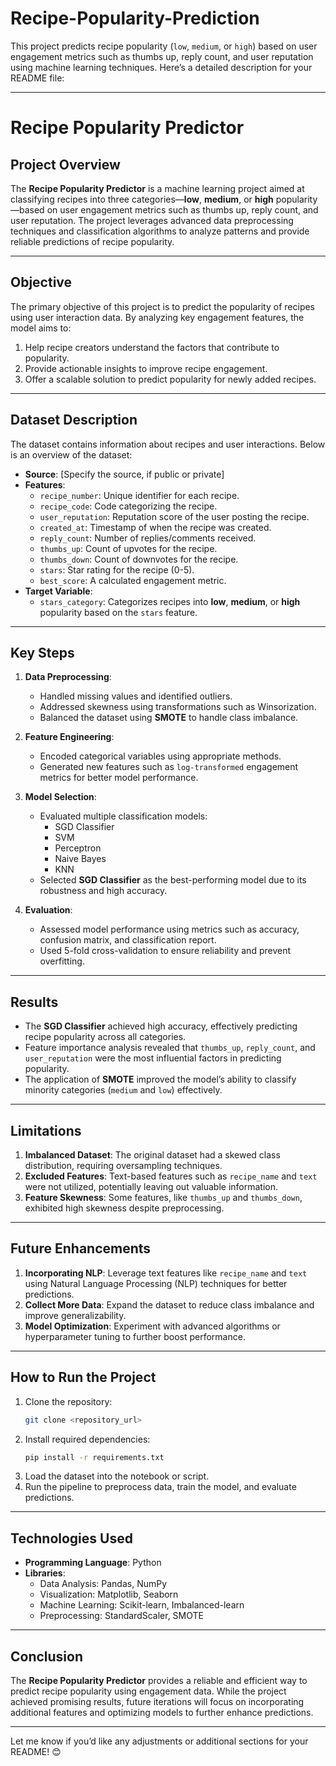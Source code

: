 # Recipe-Popularity-Prediction
This project predicts recipe popularity (`low`, `medium`, or `high`) based on user engagement metrics such as thumbs up, reply count, and user reputation using machine learning techniques.
Here’s a detailed description for your README file:

---

# **Recipe Popularity Predictor**

## **Project Overview**
The **Recipe Popularity Predictor** is a machine learning project aimed at classifying recipes into three categories—**low**, **medium**, or **high** popularity—based on user engagement metrics such as thumbs up, reply count, and user reputation. The project leverages advanced data preprocessing techniques and classification algorithms to analyze patterns and provide reliable predictions of recipe popularity.

---

## **Objective**
The primary objective of this project is to predict the popularity of recipes using user interaction data. By analyzing key engagement features, the model aims to:
1. Help recipe creators understand the factors that contribute to popularity.
2. Provide actionable insights to improve recipe engagement.
3. Offer a scalable solution to predict popularity for newly added recipes.

---

## **Dataset Description**
The dataset contains information about recipes and user interactions. Below is an overview of the dataset:
- **Source**: [Specify the source, if public or private]
- **Features**:
  - `recipe_number`: Unique identifier for each recipe.
  - `recipe_code`: Code categorizing the recipe.
  - `user_reputation`: Reputation score of the user posting the recipe.
  - `created_at`: Timestamp of when the recipe was created.
  - `reply_count`: Number of replies/comments received.
  - `thumbs_up`: Count of upvotes for the recipe.
  - `thumbs_down`: Count of downvotes for the recipe.
  - `stars`: Star rating for the recipe (0-5).
  - `best_score`: A calculated engagement metric.
- **Target Variable**:
  - `stars_category`: Categorizes recipes into **low**, **medium**, or **high** popularity based on the `stars` feature.

---

## **Key Steps**
1. **Data Preprocessing**:
   - Handled missing values and identified outliers.
   - Addressed skewness using transformations such as Winsorization.
   - Balanced the dataset using **SMOTE** to handle class imbalance.

2. **Feature Engineering**:
   - Encoded categorical variables using appropriate methods.
   - Generated new features such as `log-transformed` engagement metrics for better model performance.

3. **Model Selection**:
   - Evaluated multiple classification models:
     - SGD Classifier
     - SVM
     - Perceptron 
     - Naive Bayes
     - KNN
   - Selected **SGD Classifier** as the best-performing model due to its robustness and high accuracy.

5. **Evaluation**:
   - Assessed model performance using metrics such as accuracy, confusion matrix, and classification report.
   - Used 5-fold cross-validation to ensure reliability and prevent overfitting.

---

## **Results**
- The **SGD Classifier** achieved high accuracy, effectively predicting recipe popularity across all categories.
- Feature importance analysis revealed that `thumbs_up`, `reply_count`, and `user_reputation` were the most influential factors in predicting popularity.
- The application of **SMOTE** improved the model’s ability to classify minority categories (`medium` and `low`) effectively.

---

## **Limitations**
1. **Imbalanced Dataset**: The original dataset had a skewed class distribution, requiring oversampling techniques.
2. **Excluded Features**: Text-based features such as `recipe_name` and `text` were not utilized, potentially leaving out valuable information.
3. **Feature Skewness**: Some features, like `thumbs_up` and `thumbs_down`, exhibited high skewness despite preprocessing.

---

## **Future Enhancements**
1. **Incorporating NLP**: Leverage text features like `recipe_name` and `text` using Natural Language Processing (NLP) techniques for better predictions.
2. **Collect More Data**: Expand the dataset to reduce class imbalance and improve generalizability.
3. **Model Optimization**: Experiment with advanced algorithms or hyperparameter tuning to further boost performance.

---

## **How to Run the Project**
1. Clone the repository:
   ```bash
   git clone <repository_url>
   ```
2. Install required dependencies:
   ```bash
   pip install -r requirements.txt
   ```
3. Load the dataset into the notebook or script.
4. Run the pipeline to preprocess data, train the model, and evaluate predictions.

---

## **Technologies Used**
- **Programming Language**: Python
- **Libraries**:
  - Data Analysis: Pandas, NumPy
  - Visualization: Matplotlib, Seaborn
  - Machine Learning: Scikit-learn, Imbalanced-learn
  - Preprocessing: StandardScaler, SMOTE

---

## **Conclusion**
The **Recipe Popularity Predictor** provides a reliable and efficient way to predict recipe popularity using engagement data. While the project achieved promising results, future iterations will focus on incorporating additional features and optimizing models to further enhance predictions.

---

Let me know if you’d like any adjustments or additional sections for your README! 😊

